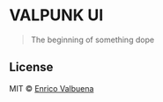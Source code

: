 # VALPUNK UI

> The beginning of something dope


## License

MIT © [Enrico Valbuena](https://github.com/Enricopv)
